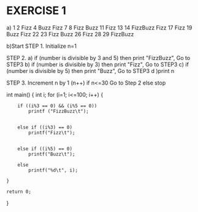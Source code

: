# EXERCISE 1
a) 1 2 Fizz 4 Buzz Fizz 7 8 Fizz Buzz 11 Fizz 13 14 FizzBuzz Fizz 17 Fizz 19 Buzz Fizz 22 23 Fizz Buzz 26 Fizz 28 29 FizzBuzz  

b)Start
STEP 1.
Initialize n=1

STEP 2.
a) if (number is divisible by 3 and 5)
	then print "FizzBuzz", Go to STEP3
b) if (number is divisible by 3)
	then print "Fizz", Go to STEP3
c) if (number is divisible by 5)
	then print "Buzz", Go to STEP3
d )print n

STEP 3. 
Increment n by 1 (n++) 
if n<=30 Go to Step 2
else stop

int main()
{
    int i;
    for (i=1; i<=100; i++)
    {
       
        if ((i%3 == 0) && (i%5 == 0))       
            printf ("FizzBuzz\t");   
         
        
        else if ((i%3) == 0)   
            printf("Fizz\t");                
         
      
        else if ((i%5) == 0)                      
            printf("Buzz\t");                
     
        else           
            printf("%d\t", i);                
 
    }
 
    return 0;
}
